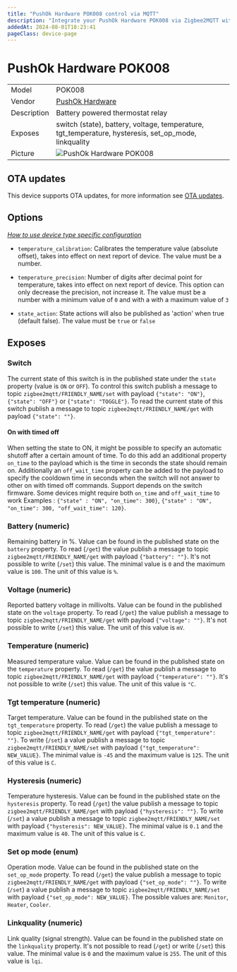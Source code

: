 ```yaml
---
title: "PushOk Hardware POK008 control via MQTT"
description: "Integrate your PushOk Hardware POK008 via Zigbee2MQTT with whatever smart home infrastructure you are using without the vendor's bridge or gateway."
addedAt: 2024-08-01T18:23:41
pageClass: device-page
---
```


<!-- !!!! -->
<!-- ATTENTION: This file is auto-generated through docgen! -->
<!-- You can only edit the "Notes"-Section between the two comment lines "Notes BEGIN" and "Notes END". -->
<!-- Do not use h1 or h2 heading within "## Notes"-Section. -->
<!-- !!!! -->

# PushOk Hardware POK008

|     |     |
|-----|-----|
| Model | POK008  |
| Vendor  | [PushOk Hardware](/supported-devices/#v=PushOk%20Hardware)  |
| Description | Battery powered thermostat relay |
| Exposes | switch (state), battery, voltage, temperature, tgt_temperature, hysteresis, set_op_mode, linkquality |
| Picture | ![PushOk Hardware POK008](https://www.zigbee2mqtt.io/images/devices/POK008.png) |


<!-- Notes BEGIN: You can edit here. Add "## Notes" headline if not already present. -->


<!-- Notes END: Do not edit below this line -->


## OTA updates
This device supports OTA updates, for more information see [OTA updates](../guide/usage/ota_updates.md).


## Options
*[How to use device type specific configuration](../guide/configuration/devices-groups.md#specific-device-options)*

* `temperature_calibration`: Calibrates the temperature value (absolute offset), takes into effect on next report of device. The value must be a number.

* `temperature_precision`: Number of digits after decimal point for temperature, takes into effect on next report of device. This option can only decrease the precision, not increase it. The value must be a number with a minimum value of `0` and with a with a maximum value of `3`

* `state_action`: State actions will also be published as 'action' when true (default false). The value must be `true` or `false`


## Exposes

### Switch 
The current state of this switch is in the published state under the `state` property (value is `ON` or `OFF`).
To control this switch publish a message to topic `zigbee2mqtt/FRIENDLY_NAME/set` with payload `{"state": "ON"}`, `{"state": "OFF"}` or `{"state": "TOGGLE"}`.
To read the current state of this switch publish a message to topic `zigbee2mqtt/FRIENDLY_NAME/get` with payload `{"state": ""}`.

#### On with timed off
When setting the state to ON, it might be possible to specify an automatic shutoff after a certain amount of time. To do this add an additional property `on_time` to the payload which is the time in seconds the state should remain on.
Additionally an `off_wait_time` property can be added to the payload to specify the cooldown time in seconds when the switch will not answer to other on with timed off commands.
Support depends on the switch firmware. Some devices might require both `on_time` and `off_wait_time` to work
Examples : `{"state" : "ON", "on_time": 300}`, `{"state" : "ON", "on_time": 300, "off_wait_time": 120}`.

### Battery (numeric)
Remaining battery in %.
Value can be found in the published state on the `battery` property.
To read (`/get`) the value publish a message to topic `zigbee2mqtt/FRIENDLY_NAME/get` with payload `{"battery": ""}`.
It's not possible to write (`/set`) this value.
The minimal value is `0` and the maximum value is `100`.
The unit of this value is `%`.

### Voltage (numeric)
Reported battery voltage in millivolts.
Value can be found in the published state on the `voltage` property.
To read (`/get`) the value publish a message to topic `zigbee2mqtt/FRIENDLY_NAME/get` with payload `{"voltage": ""}`.
It's not possible to write (`/set`) this value.
The unit of this value is `mV`.

### Temperature (numeric)
Measured temperature value.
Value can be found in the published state on the `temperature` property.
To read (`/get`) the value publish a message to topic `zigbee2mqtt/FRIENDLY_NAME/get` with payload `{"temperature": ""}`.
It's not possible to write (`/set`) this value.
The unit of this value is `°C`.

### Tgt temperature (numeric)
Target temperature.
Value can be found in the published state on the `tgt_temperature` property.
To read (`/get`) the value publish a message to topic `zigbee2mqtt/FRIENDLY_NAME/get` with payload `{"tgt_temperature": ""}`.
To write (`/set`) a value publish a message to topic `zigbee2mqtt/FRIENDLY_NAME/set` with payload `{"tgt_temperature": NEW_VALUE}`.
The minimal value is `-45` and the maximum value is `125`.
The unit of this value is `C`.

### Hysteresis (numeric)
Temperature hysteresis.
Value can be found in the published state on the `hysteresis` property.
To read (`/get`) the value publish a message to topic `zigbee2mqtt/FRIENDLY_NAME/get` with payload `{"hysteresis": ""}`.
To write (`/set`) a value publish a message to topic `zigbee2mqtt/FRIENDLY_NAME/set` with payload `{"hysteresis": NEW_VALUE}`.
The minimal value is `0.1` and the maximum value is `40`.
The unit of this value is `C`.

### Set op mode (enum)
Operation mode.
Value can be found in the published state on the `set_op_mode` property.
To read (`/get`) the value publish a message to topic `zigbee2mqtt/FRIENDLY_NAME/get` with payload `{"set_op_mode": ""}`.
To write (`/set`) a value publish a message to topic `zigbee2mqtt/FRIENDLY_NAME/set` with payload `{"set_op_mode": NEW_VALUE}`.
The possible values are: `Monitor`, `Heater`, `Cooler`.

### Linkquality (numeric)
Link quality (signal strength).
Value can be found in the published state on the `linkquality` property.
It's not possible to read (`/get`) or write (`/set`) this value.
The minimal value is `0` and the maximum value is `255`.
The unit of this value is `lqi`.


